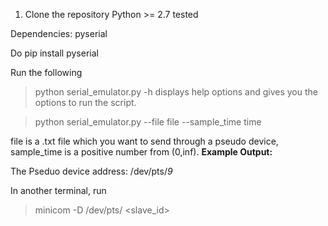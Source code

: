 1. Clone the repository
Python >= 2.7 tested

Dependencies: pyserial

Do pip install pyserial

Run the following
> python serial_emulator.py -h 
displays help options and gives you the options to run the script. 

> python serial_emulator.py --file file --sample_time time
  
  
file  is a .txt file which you want to send through a pseudo device, 
sample_time is a positive number from (0,inf). 
**Example Output:**

The Pseduo device address: /dev/pts/*9* 

In another terminal, run
> minicom -D /dev/pts/ <slave_id>
